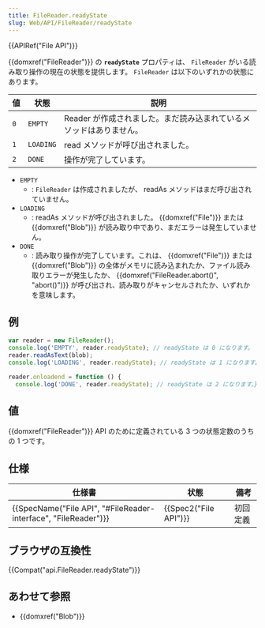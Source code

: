 ```yaml
---
title: FileReader.readyState
slug: Web/API/FileReader/readyState
---
```


{{APIRef("File API")}}

{{domxref("FileReader")}} の **`readyState`** プロパティは、 `FileReader` がいる読み取り操作の現在の状態を提供します。 `FileReader` は以下のいずれかの状態にあります。

| 値  | 状態      | 説明                                                                |
| --- | --------- | ------------------------------------------------------------------- |
| `0` | `EMPTY`   | Reader が作成されました。まだ読み込まれているメソッドはありません。 |
| `1` | `LOADING` | read メソッドが呼び出されました。                                   |
| `2` | `DONE`    | 操作が完了しています。                                              |

- `EMPTY`
  - : `FileReader` は作成されましたが、 readAs メソッドはまだ呼び出されていません。
- `LOADING`
  - : readAs メソッドが呼び出されました。 {{domxref("File")}} または {{domxref("Blob")}} が読み取り中であり、まだエラーは発生していません。
- `DONE`
  - : 読み取り操作が完了しています。これは、 {{domxref("File")}} または {{domxref("Blob")}} の全体がメモリに読み込まれたか、ファイル読み取りエラーが発生したか、 {{domxref("FileReader.abort()", "abort()")}} が呼び出され、読み取りがキャンセルされたか、いずれかを意味します。

## 例

```js
var reader = new FileReader();
console.log('EMPTY', reader.readyState); // readyState は 0 になります。
reader.readAsText(blob);
console.log('LOADING', reader.readyState); // readyState は 1 になります。

reader.onloadend = function () {
  console.log('DONE', reader.readyState); // readyState は 2 になります。};
```

## 値

{{domxref("FileReader")}} API のために定義されている 3 つの状態定数のうちの 1 つです。

## 仕様

| 仕様書                                                                               | 状態                         | 備考     |
| ------------------------------------------------------------------------------------ | ---------------------------- | -------- |
| {{SpecName("File API", "#FileReader-interface", "FileReader")}} | {{Spec2("File API")}} | 初回定義 |

## ブラウザの互換性

{{Compat("api.FileReader.readyState")}}

## あわせて参照

- {{domxref("Blob")}}
